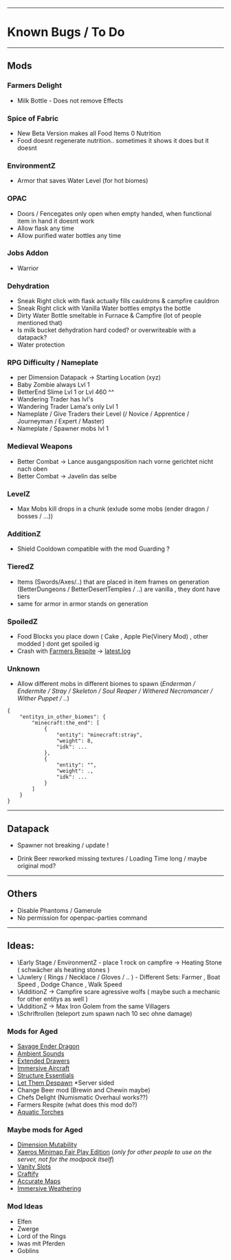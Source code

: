 *****
# Known Bugs / To Do
*****
## Mods

### Farmers Delight
- Milk Bottle - Does not remove Effects

### Spice of Fabric
- New Beta Version makes all Food Items 0 Nutrition
- Food doesnt regenerate nutrition.. sometimes it shows it does but it doesnt

### EnvironmentZ
- Armor that saves Water Level \(for hot biomes)

### OPAC
- Doors / Fencegates only open when empty handed, when functional item in hand it doesnt work
- Allow flask any time
- Allow purified water bottles any time

### Jobs Addon
- Warrior

### Dehydration
- Sneak Right click with flask actually fills cauldrons & campfire cauldron
- Sneak Right click with Vanilla Water bottles emptys the bottle
- Dirty Water Bottle smeltable in Furnace & Campfire (lot of people mentioned that)
- Is milk bucket dehydration hard coded? or overwriteable with a datapack?
- Water protection 

### RPG Difficulty / Nameplate
- per Dimension Datapack -> Starting Location (xyz)
- Baby Zombie always Lvl 1
- BetterEnd Slime Lvl 1 or Lvl 460 ^^
- Wandering Trader has lvl's 
- Wandering Trader Lama's only Lvl 1
- Nameplate / Give Traders their Level (/ Novice / Apprentice / Journeyman / Expert / Master)
- Nameplate / Spawner mobs lvl 1

### Medieval Weapons
- Better Combat -> Lance ausgangsposition nach vorne gerichtet nicht nach oben
- Better Combat -> Javelin das selbe

### LevelZ
- Max Mobs kill drops in a chunk (exlude some mobs (ender dragon / bosses / ...))

### AdditionZ
- Shield Cooldown compatible with the mod Guarding ?

### TieredZ
- Items (Swords/Axes/..) that are placed in item frames on generation (BetterDungeons / BetterDesertTemples / ..) are vanilla , they dont have tiers
- same for armor in armor stands on generation

### SpoiledZ
- Food Blocks you place down ( Cake , Apple Pie(Vinery Mod) , other modded ) dont get spoiled ig
- Crash with [Farmers Respite](https://beta.curseforge.com/minecraft/mc-mods/farmers-respite-fabric) -> [latest.log](https://gist.github.com/SpigotDE/1d055f0e746194d5c284b9ef9bd99ef7)

### Unknown
- Allow different mobs in different biomes to spawn \(*Enderman / Endermite / Stray / Skeleton / Soul Reaper / Withered Necromancer / Wither Puppet / ..*)

```
{
    "entitys_in_other_biomes": {
        "minecraft:the_end": [
            {
                "entity": "minecraft:stray",
                "weight": 8,
                "idk": ...
            },
            {
                "entity": "",
                "weight": .,
                "idk": ...
            }
        ]
    }
}
```
*****
## Datapack

- Spawner not breaking / update !

- Drink Beer reworked missing textures / Loading Time long / maybe original mod?

*****
## Others

- Disable Phantoms / Gamerule
- No permission for openpac-parties command

*****
## Ideas:

- \Early Stage / EnvironmentZ - place 1 rock on campfire -> Heating Stone ( schwächer als heating stones )
- \Juwlery ( Rings / Necklace / Gloves / .. ) - Different Sets: Farmer , Boat Speed , Dodge Chance , Walk Speed
- \AdditionZ -> Campfire scare agressive wolfs ( maybe such a mechanic for other entitys as well )
- \AdditionZ -> Max Iron Golem from the same Villagers
- \Schriftrollen (teleport zum spawn nach 10 sec ohne damage)

### Mods for Aged

- [Savage Ender Dragon](https://beta.curseforge.com/minecraft/mc-mods/savage-ender-dragon)
- [Ambient Sounds](https://beta.curseforge.com/minecraft/mc-mods/ambientsounds)
- [Extended Drawers](https://beta.curseforge.com/minecraft/mc-mods/extended-drawers)
- [Immersive Aircraft](https://beta.curseforge.com/minecraft/mc-mods/immersive-aircraft)
- [Structure Essentials](https://beta.curseforge.com/minecraft/mc-mods/structure-essentials-forge-fabric)
- [Let Them Despawn](https://beta.curseforge.com/minecraft/mc-mods/let-me-despawn) *Server sided
- Change Beer mod \(Brewin and Chewin maybe)
- Chefs Delight \(Numismatic Overhaul works??)
- Farmers Respite \(what does this mod do?)
- [Aquatic Torches](https://www.curseforge.com/minecraft/mc-mods/aquatic-torches)

### Maybe mods for Aged
- [Dimension Mutability](https://beta.curseforge.com/minecraft/mc-mods/dimension-mutability)
- [Xaeros Minimap Fair Play Edition](https://beta.curseforge.com/minecraft/mc-mods/xaeros-minimap-fair-play-edition) (*only for other people to use on the server, not for the modpack itself*)
- [Vanity Slots](https://beta.curseforge.com/minecraft/mc-mods/vanityslots)
- [Craftify](https://www.curseforge.com/minecraft/mc-mods/craftify)
- [Accurate Maps](https://www.curseforge.com/minecraft/mc-mods/accurate-maps)
- [Immersive Weathering](https://www.curseforge.com/minecraft/mc-mods/immersive-weathering-fabric)

### Mod Ideas

- Elfen
- Zwerge
- Lord of the Rings
- Iwas mit Pferden
- Goblins
